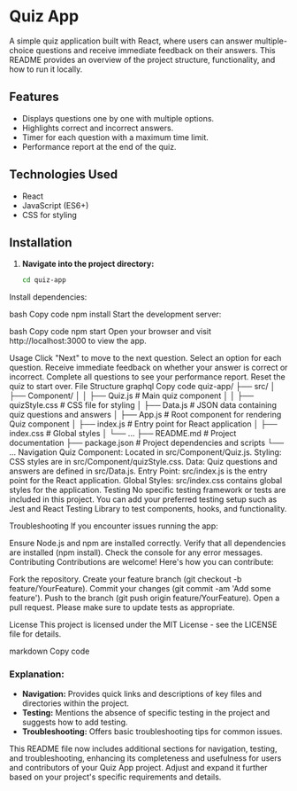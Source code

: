 # Quiz App

A simple quiz application built with React, where users can answer multiple-choice questions and receive immediate feedback on their answers. This README provides an overview of the project structure, functionality, and how to run it locally.

## Features

- Displays questions one by one with multiple options.
- Highlights correct and incorrect answers.
- Timer for each question with a maximum time limit.
- Performance report at the end of the quiz.

## Technologies Used

- React
- JavaScript (ES6+)
- CSS for styling

## Installation

1. **Navigate into the project directory:**

   ```bash
   cd quiz-app
Install dependencies:

bash
Copy code
npm install
Start the development server:

bash
Copy code
npm start
Open your browser and visit http://localhost:3000 to view the app.

Usage
Click "Next" to move to the next question.
Select an option for each question.
Receive immediate feedback on whether your answer is correct or incorrect.
Complete all questions to see your performance report.
Reset the quiz to start over.
File Structure
graphql
Copy code
quiz-app/
├── src/
│   ├── Component/
│   │   ├── Quiz.js             # Main quiz component
│   │   ├── quizStyle.css       # CSS file for styling
│   ├── Data.js                 # JSON data containing quiz questions and answers
│   ├── App.js                  # Root component for rendering Quiz component
│   ├── index.js                # Entry point for React application
│   ├── index.css               # Global styles
│   └── ...
├── README.md                   # Project documentation
├── package.json                # Project dependencies and scripts
└── ...
Navigation
Quiz Component: Located in src/Component/Quiz.js.
Styling: CSS styles are in src/Component/quizStyle.css.
Data: Quiz questions and answers are defined in src/Data.js.
Entry Point: src/index.js is the entry point for the React application.
Global Styles: src/index.css contains global styles for the application.
Testing
No specific testing framework or tests are included in this project. You can add your preferred testing setup such as Jest and React Testing Library to test components, hooks, and functionality.

Troubleshooting
If you encounter issues running the app:

Ensure Node.js and npm are installed correctly.
Verify that all dependencies are installed (npm install).
Check the console for any error messages.
Contributing
Contributions are welcome! Here's how you can contribute:

Fork the repository.
Create your feature branch (git checkout -b feature/YourFeature).
Commit your changes (git commit -am 'Add some feature').
Push to the branch (git push origin feature/YourFeature).
Open a pull request.
Please make sure to update tests as appropriate.

License
This project is licensed under the MIT License - see the LICENSE file for details.

markdown
Copy code

### Explanation:

- **Navigation:** Provides quick links and descriptions of key files and directories within the project.
- **Testing:** Mentions the absence of specific testing in the project and suggests how to add testing.
- **Troubleshooting:** Offers basic troubleshooting tips for common issues.

This README file now includes additional sections for navigation, testing, and troubleshooting, enhancing its completeness and usefulness for users and contributors of your Quiz App project. Adjust and expand it further based on your project's specific requirements and details.







